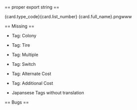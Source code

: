== proper export string ==

{card.type_code}{card.list_number} {card.full_name}.pngwww


== Missing ==

* Tag: Colony
* Tag: Tire

* Tag: Multiple
* Tag: Switch
* Tag: Alternate Cost
* Tag: Additional Cost

* Japansese Tags without translation


== Bugs ==